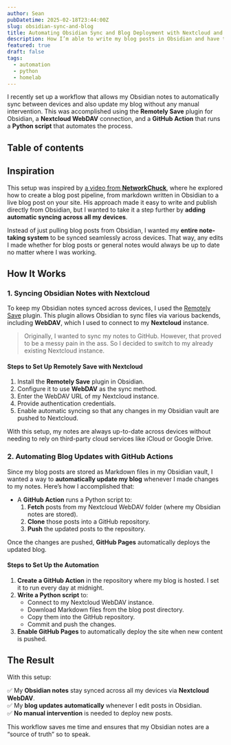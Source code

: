 ```yaml
---
author: Sean
pubDatetime: 2025-02-18T23:44:00Z
slug: obsidian-sync-and-blog
title: Automating Obsidian Sync and Blog Deployment with Nextcloud and GitHub Actions
description: How I’m able to write my blog posts in Obsidian and have them automatically show up here!
featured: true
draft: false
tags:
  - automation
  - python
  - homelab
---
```

I recently set up a workflow that allows my Obsidian notes to automatically sync between devices and also update my blog without any manual intervention. This was accomplished using the **Remotely Save** plugin for Obsidian, a **Nextcloud WebDAV** connection, and a **GitHub Action** that runs a **Python script** that automates the process.

## Table of contents

## Inspiration

This setup was inspired by [a video from **NetworkChuck**](https://youtu.be/dnE7c0ELEH8?si=YlK2PJ4si6hp_KzO), where he explored how to create a blog post pipeline, from markdown written in Obsidian to a live blog post on your site. His approach made it easy to write and publish directly from Obsidian, but I wanted to take it a step further by **adding automatic syncing across all my devices**.

Instead of just pulling blog posts from Obsidian, I wanted my **entire note-taking system** to be synced seamlessly across devices. That way, any edits I made whether for blog posts or general notes would always be up to date no matter where I was working.
## How It Works  

### 1. Syncing Obsidian Notes with Nextcloud
To keep my Obsidian notes synced across devices, I used the [Remotely Save](https://github.com/remotely-save/remotely-save) plugin. This plugin allows Obsidian to sync files via various backends, including **WebDAV**, which I used to connect to my **Nextcloud** instance.
> Originally, I wanted to sync my notes to GitHub. However, that proved to be a messy pain in the ass. So I decided to switch to my already existing Nextcloud instance.
#### Steps to Set Up Remotely Save with Nextcloud
1. Install the **Remotely Save** plugin in Obsidian.  
2. Configure it to use **WebDAV** as the sync method.  
3. Enter the WebDAV URL of my Nextcloud instance.  
4. Provide authentication credentials.  
5. Enable automatic syncing so that any changes in my Obsidian vault are pushed to Nextcloud.

With this setup, my notes are always up-to-date across devices without needing to rely on third-party cloud services like iCloud or Google Drive.  
### 2. Automating Blog Updates with GitHub Actions

Since my blog posts are stored as Markdown files in my Obsidian vault, I wanted a way to **automatically update my blog** whenever I made changes to my notes. Here’s how I accomplished that:  

- A **GitHub Action** runs a Python script to:
  1. **Fetch** posts from my Nextcloud WebDAV folder (where my Obsidian notes are stored). 
  2. **Clone** those posts into a GitHub repository.  
  3. **Push** the updated posts to the repository.  

Once the changes are pushed, **GitHub Pages** automatically deploys the updated blog.  

#### Steps to Set Up the Automation  

1. **Create a GitHub Action** in the repository where my blog is hosted. I set it to run every day at midnight.
2. **Write a Python script** to:  
   - Connect to my Nextcloud WebDAV instance.  
   - Download Markdown files from the blog post directory.  
   - Copy them into the GitHub repository.  
   - Commit and push the changes.  
3. **Enable GitHub Pages** to automatically deploy the site when new content is pushed.

## The Result  

With this setup:  

✅ My **Obsidian notes** stay synced across all my devices via **Nextcloud WebDAV**.  
✅ My **blog updates automatically** whenever I edit posts in Obsidian.  
✅ **No manual intervention** is needed to deploy new posts.  

This workflow saves me time and ensures that my Obsidian notes are a “source of truth” so to speak.